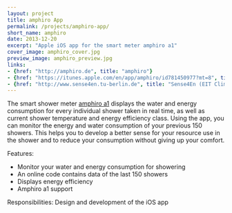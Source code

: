 ```yaml
---
layout: project
title: amphiro App
permalink: /projects/amphiro-app/
short_name: amphiro
date: 2013-12-20
excerpt: "Apple iOS app for the smart meter amphiro a1"
cover_image: amphiro_cover.jpg
preview_image: amphiro_preview.jpg
links:
- {href: "http://amphiro.de", title: "amphiro"}
- {href: "https://itunes.apple.com/en/app/amphiro/id781450977?mt=8", title: "amphiro App on the App Store"}
- {href: "http://www.sense4en.tu-berlin.de", title: "Sense4En (EIT Climate-KIC project)"}
---
```


The smart shower meter [amphiro a1](http://amphiro.com/products/a1/) displays the water and energy consumption for every individual shower taken in real time, as well as current shower temperature and energy efficiency class. Using the app, you can monitor the energy and water consumption of your previous 150 showers. This helps you to develop a better sense for your resource use in the shower and to reduce your consumption without giving up your comfort.

Features:
* Monitor your water and energy consumption for showering
* An online code contains data of the last 150 showers
* Displays energy efficiency
* Amphiro a1 support

Responsibilities: Design and development of the iOS app

